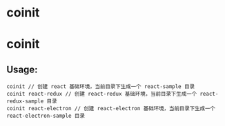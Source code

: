 # coinit
# coinit

## Usage:

~~~
coinit // 创建 react 基础环境，当前目录下生成一个 react-sample 目录
coinit react-redux // 创建 react-redux 基础环境，当前目录下生成一个 react-redux-sample 目录
coinit react-electron // 创建 react-electron 基础环境，当前目录下生成一个 react-electron-sample 目录
~~~
